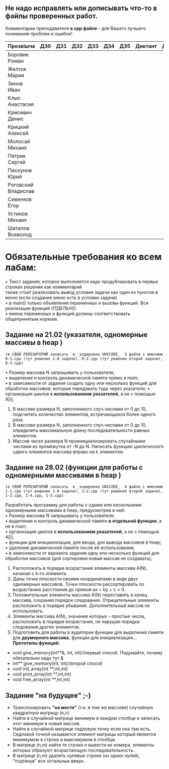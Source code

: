 ## Не надо исправлять или дописывать что-то в файлы проверенных работ.     
Комментарии преподавателя **в cpp файле** - для Вашего лучшего понимания проблем и ошибок!

|Прозвішча               |  ДЗ0|ДЗ1  | ДЗ2 | ДЗ3 | ДЗ4 | ДЗ5 |Диктант| ДЗ6 |КР1 | КР2| iтог |комментарии |
|:-----------------------|:---:|----:|:---:|----:|----:|----:|:-----:|----:|---:|---:|-----:|-----------:|
|Боровик Роман           |     |     |     |     |     |     |       |     |    |    |      |            |
|Желток Мария            |     |     |     |     |     |     |       |     |    |    |      |            |
|Зенов Иван              |     |     |     |     |     |     |       |     |    |    |      |            |
|Клыс Анастасия          |     |     |     |     |     |     |       |     |    |    |      |            |
|Крисевич Денис          |     |     |     |     |     |     |       |     |    |    |      |            |
|Крицкий Алексей         |     |     |     |     |     |     |       |     |    |    |      |            |
|Молосай Михаил          |     |     |     |     |     |     |       |     |    |    |      |            |
|Петрик Сергей           |     |     |     |     |     |     |       |     |    |    |      |            |
|Пискунов Юрий           |     |     |     |     |     |     |       |     |    |    |      |            |
|Роговский Владислав     |     |     |     |     |     |     |       |     |    |    |      |            |
|Сивенков Егор           |     |     |     |     |     |     |       |     |    |    |      |            |
|Устинов Михаил          |     |     |     |     |     |     |       |     |    |    |      |            |
|Шаталов Всеволод        |     |     |     |     |     |     |       |     |    |    |      |            |

# Обязательные требования ко всем лабам:

• Текст задания, которое выполняется надо продублировать в первых строках решения как комментарий       
также стоит реализовать вывод условия задачи как один из пунктов в меню (если создание меню есть в условии задачи)     
• в main() только объявления переменных и вызовы функций. Вся реализация функций ОТДЕЛЬНО.      
• имена переменных и функций должны соответствовать общепринятым нормам.

## Задание на 21.02 (указатели, одномерные массивы в heap )
`(в СВОЙ РЕПОЗИТОРИЙ записать  в _кодировке UNICODE_  3 файла с именами 0-1.cpp (тут решение 1-й задачи), 0-2.cpp (тут решение второй задачи), 0-3.cpp)`

•	Размер массива N запрашивать у пользователя;      
•	выделение и контроль динамической памяти прямо в  main;      
•	в зависимости от задания создать одну или несколько функций для обработки массивов, которые передавать туда через указатели; 
•	организация циклов **с использованием указателей**, а не с помощью A[i];     

1. В массиве размера N, заполненного случ.числами от 0 до 10, подсчитать количество элементов, встречающихся более одного раза.     
2. В массиве размера N, заполненного случ.числами от 0 до 10, определить максимальную длину последовательности равных элементов.     
3. Массив чисел размера N проинициализировать случайными числами из промежутка от -N до N. Написать функцию циклического сдвига элементов массива вправо на k элементов.

## Задание на 28.02 (функции для работы с одномерными массивами в heap )
`(в СВОЙ РЕПОЗИТОРИЙ записать  в _кодировке UNICODE_  4 файла с именами 1-1.cpp (тут решение 1-й задачи), 1-2.cpp (тут решение второй задачи), 1-3.cpp, 1-4.cpp, 1-5.cpp)`

Разработать программу для работы с одним или несколькими одномерными массивами в heap, предусмотрев в ней:     
•	Размер массива N запрашивать у пользователя;      
•	выделение и контроль динамической памяти **в отдельной функции**, а не в main;      
•	организация циклов **с использованием указателей**, а не с помощью A[i];     
•	функции для инициализации, для ввода, для вывода массивов в heap;      
•	удаление динамической памяти после её использования;      
•	в зависимости от варианта задания одну или несколько функций для обработки массивов (для сортировки новый массив не создавать);     

1. Расположить в порядке возрастания элементы массива А(N), начиная с k-го элемента.
2. Даны точки плоскости своими координатами в виде двух одномерных массивов. Точки плоскости рассортировать по возрастанию расстояния до прямой ax + by + c = 0.
3. Положительные элементы массива А(N) переставить в конец массива, сохраняя порядок следования. Отрицательные элементы расположить в порядке убывания. Дополнительный массив не использовать.
4. Элементы массива А(N), значения которых – простые числа, расположить в порядке возрастания, не нарушая порядка следования других элементов.
5. Подготовить для работы в аудитории функции для выделения памяти для **двумерного массива**, функции для инициализации...      
**Прототипы функций:**     

* void give_memory(int**&, int, int)//первый способ. Подумайте, почему обязательно надо тут &
* int** give_memory(int, int)//второй способ
* void init_array(int **,int,int)
* void print_array(int **,int,int)
* void free_array(int **,int,int)

## Задание "на будущее" ;-)

* Транспонировать **"на месте"** (т.е. в том же массиве) случайную квадратную матрицу (n,n)
* Найти в случайной матрице минимум в каждом столбце и записать этот минимум в новый массив. 
* Найти в случайной матрице седловую точку если она там есть. Седловой точкой называется элемент матрицы который является минимумом в строке и максимумом в столбце. 
* В матрице (n,m) найти те строки и вывести их номера, элементы которых образуют возрастающую последовательность.
* В матрице (n,m) удалить нулевые строки (из одних нулей), "подтянув" все остальные вверх.
